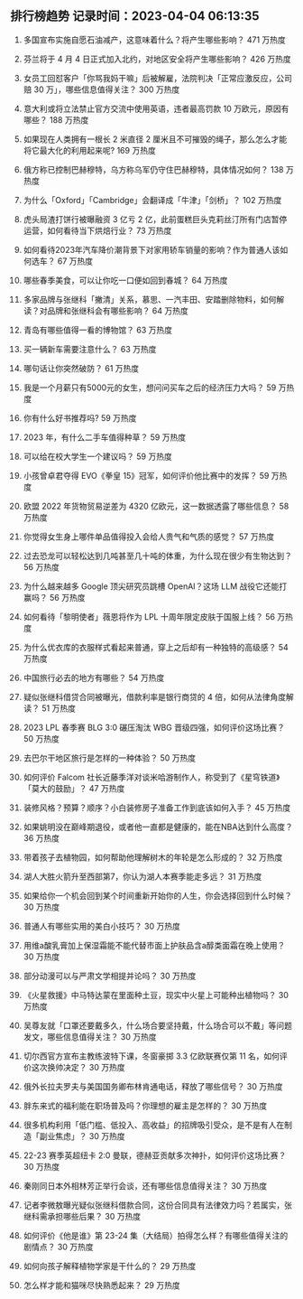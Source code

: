 
## 排行榜趋势 记录时间：2023-04-04 06:13:35
  
  1. 多国宣布实施自愿石油减产，这意味着什么？将产生哪些影响？ 471 万热度
    
  2. 芬兰将于 4 月 4 日正式加入北约，对地区安全将产生哪些影响？ 426 万热度
    
  3. 女员工回怼客户「你骂我妈干嘛」后被解雇，法院判决「正常应激反应，公司赔 30 万」，哪些信息值得关注？ 300 万热度
    
  4. 意大利或将立法禁止官方交流中使用英语，违者最高罚款 10 万欧元，原因有哪些？ 188 万热度
    
  5. 如果现在人类拥有一根长 2 米直径 2 厘米且不可摧毁的绳子，那么怎么才能将它最大化的利用起来呢? 169 万热度
    
  6. 俄方称已控制巴赫穆特，乌方称乌军仍守住巴赫穆特，具体情况如何？ 138 万热度
    
  7. 为什么「Oxford」「Cambridge」会翻译成「牛津」「剑桥」？ 102 万热度
    
  8. 虎头局渣打饼行被曝融资 3 亿亏 2 亿，此前蛋糕巨头克莉丝汀所有门店暂停运营，如何看待当下烘焙行业？ 73 万热度
    
  9. 如何看待2023年汽车降价潮背景下对家用轿车销量的影响？作为普通人该如何选车？ 67 万热度
    
  10. 哪些春季美食，可以让你吃一口便如回到春城？ 64 万热度
    
  11. 多家品牌与张继科「撇清」关系，慕思、一汽丰田、安踏删除物料，如何解读？对品牌和张继科会有哪些影响？ 64 万热度
    
  12. 青岛有哪些值得一看的博物馆？ 63 万热度
    
  13. 买一辆新车需要注意什么？ 63 万热度
    
  14. 哪句话让你突然破防？ 61 万热度
    
  15. 我是一个月薪只有5000元的女生，想问问买车之后的经济压力大吗？ 59 万热度
    
  16. 你有什么好书推荐吗? 59 万热度
    
  17. 2023 年，有什么二手车值得种草？ 59 万热度
    
  18. 可以给在校大学生一个建议吗？ 59 万热度
    
  19. 小孩曾卓君夺得 EVO《拳皇 15》冠军，如何评价他比赛中的发挥？ 59 万热度
    
  20. 欧盟 2022 年货物贸易逆差为 4320 亿欧元，这一数据透露了哪些信息？ 58 万热度
    
  21. 你觉得女生身上哪件单品值得投入会给人贵气和气质的感觉？ 57 万热度
    
  22. 过去恐龙可以轻松达到几吨甚至几十吨的体重，为什么现在很少有生物达到？ 56 万热度
    
  23. 为什么越来越多 Google 顶尖研究员跳槽  OpenAI？这场 LLM 战役它还能打赢吗？ 56 万热度
    
  24. 如何看待「黎明使者」薇恩将作为 LPL 十周年限定皮肤于国服上线？ 56 万热度
    
  25. 为什么优衣库的衣服样式看起来普通，穿上之后却有一种独特的高级感？ 54 万热度
    
  26. 中国旅行必去的地方有哪些？ 54 万热度
    
  27. 疑似张继科借贷合同被曝光，借款利率是银行商贷的 4 倍，如何从法律角度解读？ 51 万热度
    
  28. 2023 LPL 春季赛 BLG 3:0 碾压淘汰 WBG 晋级四强，如何评价这场比赛？ 50 万热度
    
  29. 去巴尔干地区旅行是怎样的一种体验？ 50 万热度
    
  30. 如何评价 Falcom 社长近藤季洋对谈米哈游制作人，称受到了《星穹铁道》「莫大的鼓励」？ 47 万热度
    
  31. 装修风格？预算？顺序？小白装修房子准备工作到底该如何入手？ 45 万热度
    
  32. 如果姚明没在巅峰期退役，或者他一直都是健康的，能在NBA达到什么高度？ 36 万热度
    
  33. 带着孩子去植物园，如何帮助他理解树木的年轮是怎么形成的？ 32 万热度
    
  34. 湖人大胜火箭升至西部第7，你认为湖人本赛季能走多远？ 31 万热度
    
  35. 如果给你一个机会回到某个时间重新开始你的人生，你会选择回到什么时候？ 30 万热度
    
  36. 普通人有哪些实用的美白小技巧？ 30 万热度
    
  37. 用维a酸乳膏加上保湿霜能不能代替市面上护肤品含a醇类面霜在晚上使用？ 30 万热度
    
  38. 部分动漫可以与严肃文学相提并论吗？ 30 万热度
    
  39. 《火星救援》中马特达蒙在里面种土豆，现实中火星上可能种出植物吗？ 30 万热度
    
  40. 吴尊友就「口罩还要戴多久，什么场合要坚持戴，什么场合可以不戴」等问题发文，哪些信息值得关注？ 30 万热度
    
  41. 切尔西官方宣布主教练波特下课，冬窗豪掷 3.3 亿欧联赛仅第 11 名，如何评价这次换帅决定？ 30 万热度
    
  42. 俄外长拉夫罗夫与美国国务卿布林肯通电话，释放了哪些信号？ 30 万热度
    
  43. 胖东来式的福利能在职场普及吗？你理想的雇主是怎样的？ 30 万热度
    
  44. 很多机构利用「低门槛、低投入、高收益」的招牌吸引受众，是不是有人在制造「副业焦虑」？ 30 万热度
    
  45. 22-23 赛季英超纽卡 2:0 曼联，德赫亚贡献多次神扑，如何评价这场比赛？ 30 万热度
    
  46. 秦刚同日本外相林芳正举行会谈，还有哪些信息值得关注？ 30 万热度
    
  47. 记者李微敖曝光疑似张继科借款合同，这份合同具有法律效力吗？若属实，张继科需承担哪些后果？ 30 万热度
    
  48. 如何评价《他是谁》第 23-24 集（大结局）拍得怎么样？有哪些值得关注的剧情点？ 30 万热度
    
  49. 如何向孩子解释植物学家是干什么的？ 29 万热度
    
  50. 怎么样才能和猫咪尽快熟悉起来？ 29 万热度
    